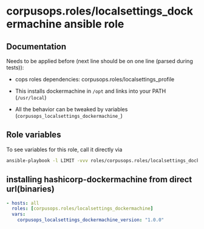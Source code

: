 # corpusops.roles/localsettings_dockermachine ansible role
## Documentation
Needs to be applied before (next line should be on one line (parsed during tests)):
- cops roles dependencies: corpusops.roles/localsettings_profile

- This installs dockermachine in `/opt` and links into your PATH (`/usr/local`)
- All the behavior can be tweaked by variables (`corpusops_localsettings_dockermachine_`)

## Role variables
To see variables for this role, call it directly via
```bash
ansible-playbook -l LIMIT -vvv roles/corpusops.roles/localsettings_dockermachine_vars/role.yml
```

## installing hashicorp-dockermachine from direct url(binaries)
```yaml
- hosts: all
  roles: [corpusops.roles/localsettings_dockermachine]
  vars:
    corpusops_localsettings_dockermachine_version: "1.0.0"
```
